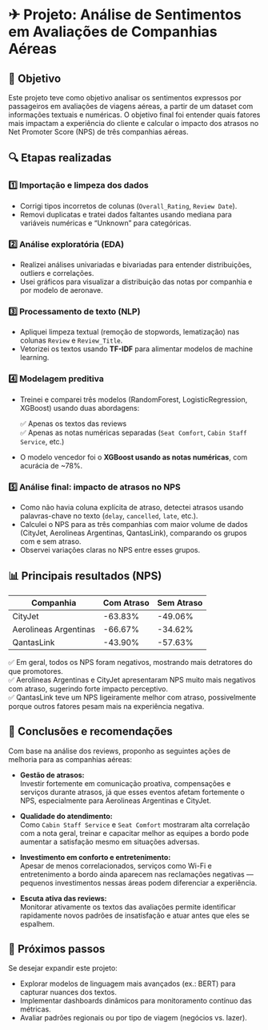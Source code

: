# ✈ Projeto: Análise de Sentimentos em Avaliações de Companhias Aéreas

## 📍 Objetivo

Este projeto teve como objetivo analisar os sentimentos expressos por passageiros em avaliações de viagens aéreas, a partir de um dataset com informações textuais e numéricas. O objetivo final foi entender quais fatores mais impactam a experiência do cliente e calcular o impacto dos atrasos no Net Promoter Score (NPS) de três companhias aéreas.


## 🔍 Etapas realizadas

### 1️⃣ Importação e limpeza dos dados
- Corrigi tipos incorretos de colunas (`Overall_Rating`, `Review Date`).
- Removi duplicatas e tratei dados faltantes usando mediana para variáveis numéricas e “Unknown” para categóricas.

### 2️⃣ Análise exploratória (EDA)
- Realizei análises univariadas e bivariadas para entender distribuições, outliers e correlações.
- Usei gráficos para visualizar a distribuição das notas por companhia e por modelo de aeronave.

### 3️⃣ Processamento de texto (NLP)
- Apliquei limpeza textual (remoção de stopwords, lematização) nas colunas `Review` e `Review_Title`.
- Vetorizei os textos usando **TF-IDF** para alimentar modelos de machine learning.

### 4️⃣ Modelagem preditiva
- Treinei e comparei três modelos (RandomForest, LogisticRegression, XGBoost) usando duas abordagens:

  ✅ Apenas os textos das reviews  
  ✅ Apenas as notas numéricas separadas (`Seat Comfort`, `Cabin Staff Service`, etc.)

- O modelo vencedor foi o **XGBoost usando as notas numéricas**, com acurácia de ~78%.

### 5️⃣ Análise final: impacto de atrasos no NPS
- Como não havia coluna explícita de atraso, detectei atrasos usando palavras-chave no texto (`delay`, `cancelled`, `late`, etc.).
- Calculei o NPS para as três companhias com maior volume de dados (CityJet, Aerolineas Argentinas, QantasLink), comparando os grupos com e sem atraso.
- Observei variações claras no NPS entre esses grupos.


## 📊 Principais resultados (NPS)

| Companhia               | Com Atraso       | Sem Atraso        |
|-------------------------|------------------|-------------------|
| CityJet                 | -63.83%          | -49.06%           |
| Aerolineas Argentinas   | -66.67%          | -34.62%           |
| QantasLink              | -43.90%          | -57.63%           |

✅ Em geral, todos os NPS foram negativos, mostrando mais detratores do que promotores.  
✅ Aerolineas Argentinas e CityJet apresentaram NPS muito mais negativos com atraso, sugerindo forte impacto perceptivo.  
✅ QantasLink teve um NPS ligeiramente melhor com atraso, possivelmente porque outros fatores pesam mais na experiência negativa.


## 📝 Conclusões e recomendações

Com base na análise dos reviews, proponho as seguintes ações de melhoria para as companhias aéreas:

- **Gestão de atrasos:**  
  Investir fortemente em comunicação proativa, compensações e serviços durante atrasos, já que esses eventos afetam fortemente o NPS, especialmente para Aerolineas Argentinas e CityJet.

- **Qualidade do atendimento:**  
  Como `Cabin Staff Service` e `Seat Comfort` mostraram alta correlação com a nota geral, treinar e capacitar melhor as equipes a bordo pode aumentar a satisfação mesmo em situações adversas.

- **Investimento em conforto e entretenimento:**  
  Apesar de menos correlacionados, serviços como Wi-Fi e entretenimento a bordo ainda aparecem nas reclamações negativas — pequenos investimentos nessas áreas podem diferenciar a experiência.

- **Escuta ativa das reviews:**  
  Monitorar ativamente os textos das avaliações permite identificar rapidamente novos padrões de insatisfação e atuar antes que eles se espalhem.


## 🚀 Próximos passos

Se desejar expandir este projeto:
- Explorar modelos de linguagem mais avançados (ex.: BERT) para capturar nuances dos textos.
- Implementar dashboards dinâmicos para monitoramento contínuo das métricas.
- Avaliar padrões regionais ou por tipo de viagem (negócios vs. lazer).
